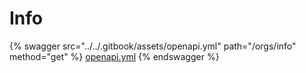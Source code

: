 # Info

{% swagger src="../../.gitbook/assets/openapi.yml" path="/orgs/info" method="get" %}
[openapi.yml](../../.gitbook/assets/openapi.yml)
{% endswagger %}
